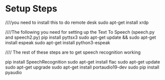 # Setup Steps

////you need to install this to do remote desk
sudo apt-get install xrdp


////The following you need for setting up the Text To Speech (speech.py and speech2.py)
pip install pyttsx3
sudo apt-get update && sudo apt-get install espeak
sudo apt-get install python3-espeak



//// The rest of these steps are to get speech recognition working

pip install SpeechRecognition
sudo apt-get install flac
sudo apt-get update
sudo apt-get upgrade
sudo apt-get install portaudio19-dev
sudo pip install pyaudio
